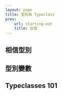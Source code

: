 ```yaml
---
layout: page
title: 型別與 Typeclass
prev:
    url: starting-out
    title: 出發
---
```


## <a name="believe-the-type">相信型別</a>

## <a name="type-variables">型別變數</a>

## <a name="typeclasses-101">Typeclasses 101</a>

